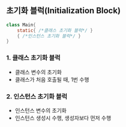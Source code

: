 ## 초기화 블럭(Initialization Block)
```java
class Main{
    static{ /*클래스 초기화 블럭*/ }
    { /*인스턴스 초기화 블럭*/ }
}
```
### 1. 클래스 초기화 블럭
* 클래스 변수의 초기화
* 클래스가 처음 호출될 때, 1번 수행
### 2. 인스턴스 초기화 블럭
* 인스턴스 변수의 초기화
* 인스턴스 생성시 수행, 생성자보다 먼저 수행